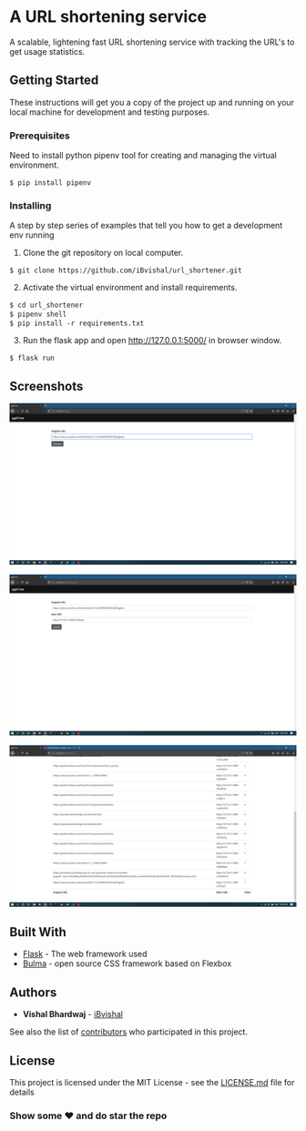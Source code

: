 # A URL shortening service

A scalable, lightening fast URL  shortening service with tracking the URL's to get usage statistics.


## Getting Started

These instructions will get you a copy of the project up and running on your local machine for development and testing purposes.

### Prerequisites

Need to install python pipenv tool for creating and managing the virtual environment.

```
$ pip install pipenv
```

### Installing

A step by step series of examples that tell you how to get a development env running

1. Clone the git repository on local computer.
```
$ git clone https://github.com/iBvishal/url_shortener.git
```
2. Activate the virtual environment and install requirements.
```
$ cd url_shortener
$ pipenv shell
$ pip install -r requirements.txt
```
3. Run the flask app and open http://127.0.0.1:5000/ in browser window.
```
$ flask run
```

## Screenshots

![](images/one.png)

![](images/two.png)

![](images/three.png)

## Built With


* [Flask](https://flask.palletsprojects.com/en/1.1.x/) - The web framework used
* [Bulma](https://bulma.io/) - open source CSS framework based on Flexbox


## Authors

* **Vishal Bhardwaj** -  [iBvishal](https://github.com/iBvishal)

See also the list of [contributors](https://github.com/iBvishal/url_shortener/contributors) who participated in this project.

## License

This project is licensed under the MIT License - see the [LICENSE.md](LICENSE.md) file for details


### Show some :heart: and do star the repo
